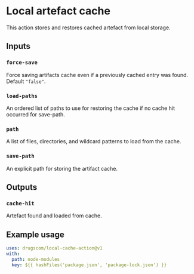 # Local artefact cache

This action stores and restores cached artefact from local storage.

## Inputs

### `force-save`

Force saving artifacts cache even if a previously cached entry was found. Default `"false"`.

### `load-paths`

An ordered list of paths to use for restoring the cache if no cache hit occurred for save-path.

### `path`

A list of files, directories, and wildcard patterns to load from the cache.

### `save-path`

An explicit path for storing the artifact cache.

## Outputs

### `cache-hit`

Artefact found and loaded from cache.

## Example usage

```yaml
uses: drugscom/local-cache-action@v1
with:
  path: node-modules
  key: ${{ hashFiles('package.json', 'package-lock.json') }}
```
